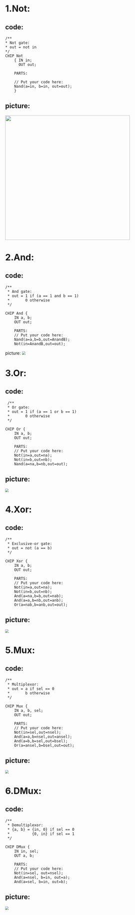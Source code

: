 # 1.Not:

## code:

    /**
    * Not gate:
    * out = not in
    */ 
    CHIP Not 
        { IN in;
          OUT out;

        PARTS: 

        // Put your code here:
        Nand(a=in, b=in, out=out);
        }
    
## picture:
<img src="./picture1/Not.jpg" height=400 weight=600 />

# 2.And:

## code:

    /**
     * And gate: 
     * out = 1 if (a == 1 and b == 1)
     *       0 otherwise
     */

    CHIP And {
        IN a, b;
        OUT out;

        PARTS:
        // Put your code here:
        Nand(a=a,b=b,out=AnandB);
        Not(in=AnandB,out=out);
    
picture:
<img src="./picture1\And.jpg" style="zoom:70%" />

# 3.Or:

## code:

     /**
     * Or gate:
     * out = 1 if (a == 1 or b == 1)
     *       0 otherwise
     */

    CHIP Or {
        IN a, b;
        OUT out;

        PARTS:
        // Put your code here:
        Not(in=a,out=na);
        Not(in=b,out=nb);
        Nand(a=na,b=nb,out=out);
    
## picture:
<img src="./picture1\Or.jpg" style="zoom:70%" />

# 4.Xor:

## code:

    /**
     * Exclusive-or gate:
     * out = not (a == b)
     */

    CHIP Xor {
        IN a, b;
        OUT out;

        PARTS:
        // Put your code here:
        Not(in=a,out=na);
        Not(in=b,out=nb);
        And(a=na,b=b,out=nab);
        And(a=a,b=nb,out=anb);
        Or(a=nab,b=anb,out=out);
    
## picture:
<img src="./picture1\Xor.jpg" style="zoom:70%" />

# 5.Mux:

## code:

    /** 
     * Multiplexor:
     * out = a if sel == 0
     *       b otherwise
     */

    CHIP Mux {
        IN a, b, sel;
        OUT out;

        PARTS:
        // Put your code here:
        Not(in=sel,out=nsel);
        And(a=a,b=nsel,out=ansel);
        And(a=b,b=sel,out=bsel);
        Or(a=ansel,b=bsel,out=out); 
    
## picture:
<img src="./picture1\Mux.jpg" style="zoom:70%" />

# 6.DMux:

## code:

    /**
     * Demultiplexor:
     * {a, b} = {in, 0} if sel == 0
     *          {0, in} if sel == 1
     */

    CHIP DMux {
        IN in, sel;
        OUT a, b;

        PARTS:
        // Put your code here:
        Not(in=sel, out=nsel);
        And(a=nsel, b=in, out=a);
        And(a=sel, b=in, out=b);
    
## picture:
<img src="./picture1\DMux.jpg" style="zoom:70%" />
    
